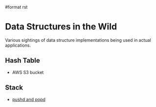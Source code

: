 \#format rst

Data Structures in the Wild
===========================

Various sightings of data structure implementations being used in actual applications.

Hash Table
----------

-   AWS S3 bucket

Stack
-----

-   [pushd and popd](https://en.wikipedia.org/wiki/Pushd_and_popd)

